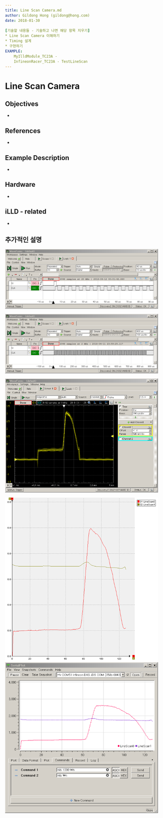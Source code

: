 ```yaml
---
title: Line Scan Camera.md
author: Gildong Hong (gildong@hong.com)  
date: 2018-01-30

[기술할 내용들 - 기술하고 나면 해당 항목 지우기]
* Line Scan Camera 이해하기
* Timing 설계
* 구현하기
EXAMPLE: 
	MyIlldModule_TC23A - 
	InfineonRacer_TC23A - TestLineScan
---
```


# Line Scan Camera

## Objectives
*

## References
*

## Example Description 
*

## Hardware
* ​

## iLLD - related
*

## 추가적인 설명



![LineScanCamera_ScopeSiClk_Zoom](images/LineScanCamera_ScopeSiClk_Zoom.png)



![LineScanCamera_ScopeSiClk_1Cycle](images/LineScanCamera_ScopeSiClk_1Cycle.png)



![LineScanCamera_ScopeAo](images/LineScanCamera_ScopeAo.png)



![LineScanCamera_UdasArrayPlot](images/LineScanCamera_UdasArrayPlot.png)![LineScanCamera_SerialPlot](images/LineScanCamera_SerialPlot.png)

